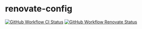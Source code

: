 # renovate-config

[![GitHub Workflow CI Status](https://img.shields.io/github/actions/workflow/status/bfra-me/renovate-config/ci.yaml?branch=main&style=for-the-badge&logo=github%20actions&logoColor=white&label=ci)](https://github.com/bfra-me/renovate-config/actions?query=workflow%3Aci "Search GitHub Actions for CI workflow runs")  [![GitHub Workflow Renovate Status](https://img.shields.io/github/actions/workflow/status/bfra-me/renovate-config/renovate.yaml?branch=main&style=for-the-badge&logo=github%20actions&logoColor=white&label=renovate)](https://github.com/bfra-me/renovate-config/actions?query=workflow%3Arenovate "Search GitHub Actions for Renovate workflow runs")
